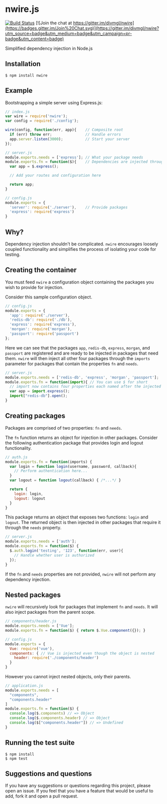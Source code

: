 # nwire.js

[![Build Status](https://travis-ci.org/divmgl/nwire.svg?branch=master)](https://travis-ci.org/divmgl/nwire)
[![Join the chat at https://gitter.im/divmgl/nwire](https://badges.gitter.im/Join%20Chat.svg)](https://gitter.im/divmgl/nwire?utm_source=badge&utm_medium=badge&utm_campaign=pr-badge&utm_content=badge)

Simplified dependency injection in Node.js

## Installation
`$ npm install nwire`

## Example

Bootstrapping a simple server using Express.js:

```js
// index.js
var wire = require('nwire');
var config = require('./config');

wire(config, function(err, app){    // Composite root
  if (err) throw err;               // Handle errors
  app.server.listen(3000);          // Start your server
});
```
```js
// server.js
module.exports.needs = ['express']; // What your package needs
module.exports.fn = function($){    // Dependencies are injected through $
  var app = $.express();

  // Add your routes and configuration here

  return app;
}
```
```js
// config.js
module.exports = {
  'server': require('./server'),    // Provide packages
  'express': require('express')
}
```

## Why?

Dependency injection shouldn't be complicated. `nwire` encourages loosely coupled functionality and simplifies the process of isolating your code for testing.

## Creating the container

You must feed `nwire` a configuration object containing the packages you wish to provide for injection.

Consider this sample configuration object.
```js
// config.js
module.exports = {
  'app': require('./server'),
  'redis-db': require('./db'),
  'express': require('express'),
  'morgan': require('morgan'),
  'passport': require('passport')
};
```

Here we can see that the packages `app`, `redis-db`, `express`, `morgan`, and `passport` are registered and are ready to be injected in packages that need them. `nwire` will then inject all other four packages through the `imports` parameter for packages that contain the properties `fn` and `needs`.

```js
// server.js
module.exports.needs = ['redis-db', 'express', 'morgan', 'passport'];
module.exports.fn = function(import){ // You can use $ for short
  // import now contains four properties each named after the injected packages
  var app = import.express();
  import["redis-db"].open();
}
```

## Creating packages

Packages are comprised of two properties: `fn` and `needs`.

The `fn` function returns an object for injection in other packages. Consider the following authentication package that provides login and logout functionality.

```js
// auth.js
module.exports.fn = function(imports) {
  var login = function login(username, password, callback){
    // Perform authentication here...
  }
  var logout = function logout(callback) { /*...*/ }

  return {
    login: login,
    logout: logout
  }
}
```
This package returns an object that exposes two functions: `login` and `logout`. The returned object is then injected in  other packages that require it through the `needs` property.

```js
// server.js
module.exports.needs = ['auth'];
module.exports.fn = function($) {
  $.auth.login('testing', '123', function(err, user){
    // Handle whether user is authorized
  });
}
```
If the `fn` and `needs` properties are not provided, `nwire` will not perform any dependency injection.

## Nested packages

`nwire` will recursively look for packages that implement `fn` and `needs`. It will also inject packages from the parent scope.

```js
// components/header.js
module.exports.needs = ['Vue'];
module.exports.fn = function($) { return $.Vue.component({}); }
```
```js
// config.js
module.exports = {
  Vue: require('vue'),
  components: { // Vue is injected even though the object is nested
    header: require('./components/header')
  }
}
```

However you cannot inject nested objects, only their parents.

```js
// application.js
module.exports.needs = [
  "components",
  "components.header"
]
module.exports.fn = function($) {
  console.log($.components) // => Object
  console.log($.components.header) // => Object
  console.log($["components.header"]) // => Undefined
}
```

## Running the test suite

```
$ npm install
$ npm test
```

## Suggestions and questions

If you have any suggestions or questions regarding this project, please open an issue. If you feel that you have a feature that would be useful to add, fork it and open a pull request.
